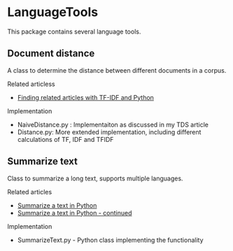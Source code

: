 # LanguageTools

This package contains several language tools. 

## Document distance

A class to determine the distance between different documents in a corpus.

Related articless
- [Finding related articles with TF-IDF and Python]()

Implementation
  - NaiveDistance.py : Implementaiton as discussed in my TDS article
  - Distance.py: More extended implementation, including different calculations of TF, IDF and TFIDF
  
## Summarize text

Class to summarize a long text, supports multiple languages.

Related articles 
- [Summarize a text in Python](https://towardsdatascience.com/summarize-a-text-with-python-b3b260c60e72?sk=9d66f3557b7f41b4e7eae1688c5b8120)
- [Summarize a text in Python - continued](https://towardsdatascience.com/summarize-a-text-with-python-b3b260c60e72?sk=9d66f3557b7f41b4e7eae1688c5b8120)

Implementation
- SummarizeText.py - Python class implementing the functionality
